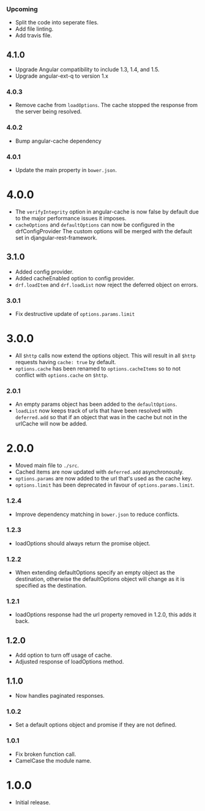### Upcoming
* Split the code into seperate files.
* Add file linting.
* Add travis file.

## 4.1.0

* Upgrade Angular compatibility to include 1.3, 1.4, and 1.5.
* Upgrade angular-ext-q to version 1.x

### 4.0.3

* Remove cache from `loadOptions`. The cache stopped the response from the server
 being resolved.

### 4.0.2

* Bump angular-cache dependency

### 4.0.1

* Update the main property in `bower.json`.

# 4.0.0

* The `verifyIntegrity` option in angular-cache is now false by default
  due to the major performance issues it imposes.
* `cacheOptions` and `defaultOptions` can now be configured in the drfConfigProvider
  The custom options will be merged with the default set in djangular-rest-framework.

## 3.1.0

* Added config provider.
* Added cacheEnabled option to config provider.
* `drf.loadItem` and `drf.loadList` now reject the deferred object on errors.

### 3.0.1

* Fix destructive update of `options.params.limit`

# 3.0.0

* All `$http` calls now extend the options object. This will result in all
  `$http` requests having `cache: true` by default.
* `options.cache` has been renamed to `options.cacheItems` so to not conflict
  with `options.cache` on `$http`.

### 2.0.1

* An empty params object has been added to the `defaultOptions`.
* `loadList` now keeps track of urls that have been resolved with
  `deferred.add` so that if an object that was in the cache but not
  in the urlCache will now be added.

# 2.0.0

* Moved main file to `./src`.
* Cached items are now updated with `deferred.add` asynchronously.
* `options.params` are now added to the url that's used as the cache key.
* `options.limit` has been deprecated in favour of `options.params.limit`.

### 1.2.4

* Improve dependency matching in `bower.json` to reduce conflicts.

### 1.2.3

* loadOptions should always return the promise object.

### 1.2.2

* When extending defaultOptions specify an empty object as the destination,
  otherwise the defaultOptions object will change as it is specified as the
  destination.

### 1.2.1

* loadOptions response had the url property removed in 1.2.0, this adds it back.

## 1.2.0

* Add option to turn off usage of cache.
* Adjusted response of loadOptions method.

## 1.1.0

* Now handles paginated responses.

### 1.0.2

* Set a default options object and promise if they are not defined.

### 1.0.1

* Fix broken function call.
* CamelCase the module name.

# 1.0.0

* Initial release.
